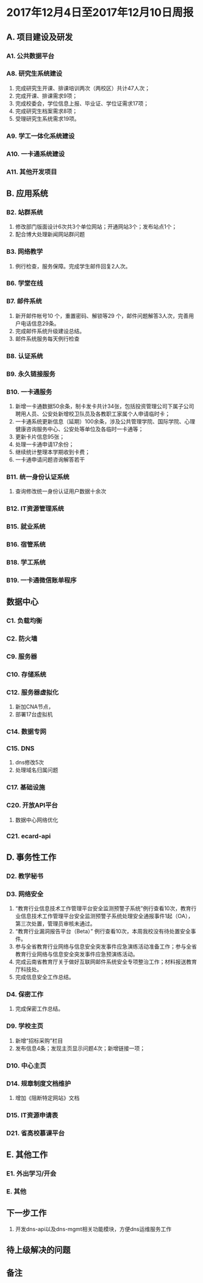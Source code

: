 # 2017年12月4日至2017年12月10日周报

## A. 项目建设及研发

### A1. 公共数据平台


### A8. 研究生系统建设

1. 完成研究生开课、排课培训两次（两校区）共计47人次；
2. 完成开课、排课需求9项；
3. 完成校委会，学位信息上报、毕业证、学位证需求17项；
4. 完成研究生档案需求8项；
5. 受理研究生系统需求19项。

### A9. 学工一体化系统建设

### A10. 一卡通系统建设


### A11. 其他开发项目



## B. 应用系统
### B2. 站群系统

1. 修改部门版面设计6次共3个单位网站；开通网站3个；发布站点1个；
2. 配合博大处理新闻网站群问题

### B3. 网络教学

1. 例行检查，服务保障。完成学生邮件回复2人次。

### B6. 学堂在线


### B7. 邮件系统

1.  新开邮件帐号10 个，重置密码、解锁等29 个，邮件问题解答3人次，完善用户电话信息29条。
2.  完成邮件系统升级建设总结。
3. 邮件系统服务每天例行检查

### B8. 认证系统

### B9. 永久链接服务

### B10. 一卡通服务

1. 新增一卡通数据50余条，制卡发卡共计34张，包括投资管理公司下属子公司聘用人员、公安处新增校卫队员及各教职工家属个人申请临时卡；
2. 一卡通系统更新信息（延期）100余条，涉及公共管理学院、国际学院、心理健康咨询服务中心、公安处等单位及各临时一卡通等；
3. 更新卡片信息95张；
4. 处理一卡通申请17余份；
5. 继续统计整理本学期收到卡费；
6. 一卡通申请问题咨询解答若干

### B11. 统一身份认证系统

1. 查询修改统一身份认证用户数据十余次

### B12. IT资源管理系统


### B15. 就业系统


### B16. 宿管系统

### B18. 学工系统


### B19. 一卡通微信账单程序



## 数据中心

### C1. 负载均衡



### C2. 防火墙

### C9. 服务器




### C10. 存储系统


### C12. 服务器虚拟化

1. 新加CNA节点，
2. 部署17台虚拟机

### C14. 数据专网


### C15. DNS

1. dns修改5次
2. 处理域名归属问题

### C17. 基础设施


### C20. 开放API平台

1. 数据中心网络优化

### C21. ecard-api


## D. 事务性工作

### D2. 教学秘书


### D3. 网络安全

1.   “教育行业信息技术工作管理平台安全监测预警子系统”例行查看10次，教育行业信息技术工作管理平台安全监测预警子系统处理安全通报事件1起（OA），第三次处置，管理员审核未通过。
2.  “教育行业漏洞报告平台（Beta）” 例行查看10次，本周我校没有待处置安全事件。
3.  参与全省教育行业网络与信息安全突发事件应急演练活动准备工作；参与全省教育行业网络与信息安全突发事件应急预演练活动。
4.  完成云南省教育厅关于做好互联网邮件系统安全专项整治工作；材料报送教育厅科技处。
5.  完成信息安全工作总结。

### D4. 保密工作

1.  完成保密工作总结。

### D9. 学校主页

1. 新增“招标采购”栏目
2. 发布信息4条；发现主页显示问题4次；新增链接一项；

### D10. 中心主页


### D14. 规章制度文档维护

1. 增加《阻断特定网站》文档

### D15. IT资源申请表


### D21. 省高校慕课平台


## E. 其他工作

### E1. 外出学习/开会

### E. 其他


## 下一步工作

1. 开发dns-api以及dns-mgmt相关功能模块，方便dns运维服务工作

## 待上级解决的问题


## 备注
